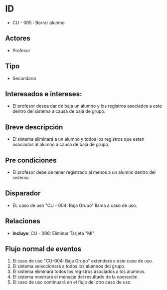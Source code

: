 # ID
- CU - 005 : Borrar alumno
   
## Actores
 * Profesor
    
## Tipo 
 * Secundario
   
## Interesados e intereses:
- El profesor desea dar de baja un alumno y los registros asociados a este dentro del sistema a causa de baja de grupo.
  
## Breve descripción
- El sistema eliminará a un alumno y todos los registros que esten asociados al alumno a causa de baja de grupo.

## Pre condiciones
- El profesor debe de tener registrado al menos a un alumno dentro del sistema.

## Disparador
- EL  caso de uso "CU - 004: Baja Grupo" llama a caso de uso.

## Relaciones
- **Incluye**: CU - 006: Eliminar Tarjeta "MI"

## Flujo normal de eventos
1. El caso de uso "CU-004: Baja Grupo" extenderá a este caso de uso.
2. El sistema seleccionará a todos los alumnos del grupo.
3. El sistema eliminará todos los registros asociados a los alumnos.
4. El sistema mostrará el mensaje del resultado de la operación.
5. El caso de uso continuará en el flujo del otro caso de uso.
